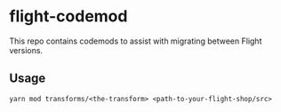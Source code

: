 # flight-codemod

This repo contains codemods to assist with migrating between Flight versions.

## Usage

`yarn mod transforms/<the-transform> <path-to-your-flight-shop/src>`
